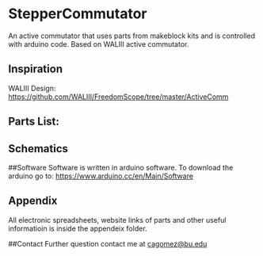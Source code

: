 # StepperCommutator
An active commutator that uses parts from makeblock kits and is controlled with arduino code. Based on WALIII active commutator.

## Inspiration
WALIII Design: 
https://github.com/WALIII/FreedomScope/tree/master/ActiveComm

## Parts List:

## Schematics

##Software
Software is written in arduino software. 
To download the arduino go to: https://www.arduino.cc/en/Main/Software

## Appendix 
All electronic spreadsheets, website links of parts and other useful informatioin is inside the appendeix folder.

##Contact
Further question contact me at cagomez@bu.edu



